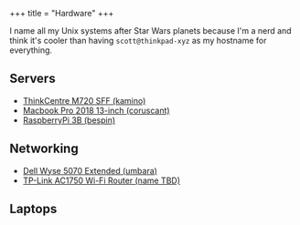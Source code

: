 +++
title = "Hardware"
+++

I name all my Unix systems after Star Wars planets because I'm a nerd and think it's cooler than having `scott@thinkpad-xyz` as my hostname for everything.

## Servers
- [ThinkCentre M720 SFF (kamino)](kamino)
- [Macbook Pro 2018 13-inch (coruscant)](coruscant)
- [RaspberryPi 3B (bespin)](bespin)


## Networking 
- [Dell Wyse 5070 Extended (umbara)](umbara)
- [TP-Link AC1750 Wi-Fi Router (name TBD)]()

## Laptops
